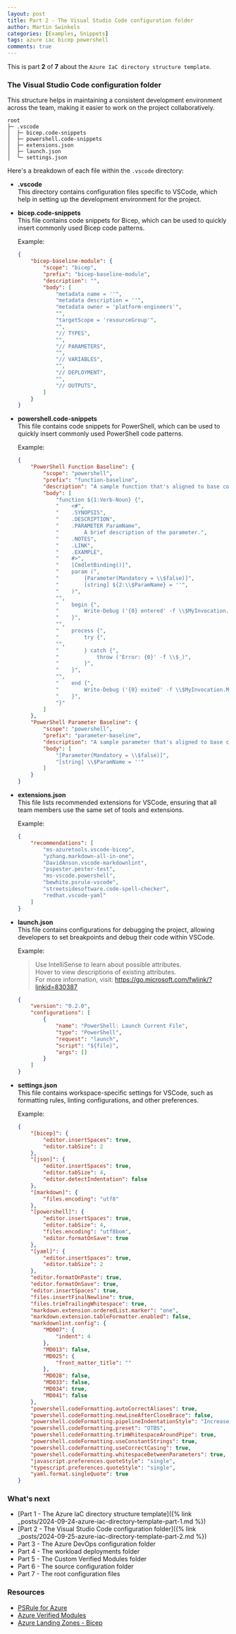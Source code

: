 ```yaml
---
layout: post
title: Part 2 - The Visual Studio Code configuration folder
author: Martin Swinkels
categories: [Examples, Snippets]
tags: azure iac bicep powershell
comments: true
---
```


This is part **2** of **7** about the `Azure IaC directory structure template`.

### The Visual Studio Code configuration folder

This structure helps in maintaining a consistent development environment across the team, making it easier to work on the project collaboratively.

```pre
root
├─ .vscode
│  ├─ bicep.code-snippets
│  ├─ powershell.code-snippets
│  ├─ extensions.json
│  ├─ launch.json
│  └─ settings.json
```

Here's a breakdown of each file within the `.vscode` directory:

- **.vscode**  
  This directory contains configuration files specific to VSCode, which help in setting up the development environment for the project.

- **bicep.code-snippets**  
  This file contains code snippets for Bicep, which can be used to quickly insert commonly used Bicep code patterns.

  Example:

  ```json
  {
      "bicep-baseline-module": {
          "scope": "bicep",
          "prefix": "bicep-baseline-module",
          "description": "",
          "body": [
              "metadata name = ''",
              "metadata description = ''",
              "metadata owner = 'platform-engineers'",
              "",
              "targetScope = 'resourceGroup'",
              "",
              "// TYPES",
              "",
              "// PARAMETERS",
              "",
              "// VARIABLES",
              "",
              "// DEPLOYMENT",
              "",
              "// OUTPUTS",
          ]
      }
  }
  ```

- **powershell.code-snippets**  
  This file contains code snippets for PowerShell, which can be used to quickly insert commonly used PowerShell code patterns.

  Example:

  ```json
  {
      "PowerShell Function Baseline": {
          "scope": "powershell",
          "prefix": "function-baseline",
          "description": "A sample function that's aligned to base coding guidelines.",
          "body": [
              "function ${1:Verb-Noun} {",
              "    <#",
              "    .SYNOPSIS",
              "    .DESCRIPTION",
              "    .PARAMETER ParamName",
              "        A brief description of the parameter.",
              "    .NOTES",
              "    .LINK",
              "    .EXAMPLE",
              "    #>",
              "    [CmdletBinding()]",
              "    param (",
              "        [Parameter(Mandatory = \\$false)]",
              "        [string] ${2:\\$ParamName} = ''",
              "    )",
              "",
              "    begin {",
              "        Write-Debug ('{0} entered' -f \\$MyInvocation.MyCommand)",
              "    }",
              "",
              "    process {",
              "        try {",
              "",
              "        } catch {",
              "            throw ('Error: {0}' -f \\$_)",
              "        }",
              "    }",
              "",
              "    end {",
              "        Write-Debug ('{0} exited' -f \\$MyInvocation.MyCommand)",
              "    }",
              "}"
          ]
      },
      "PowerShell Parameter Baseline": {
          "scope": "powershell",
          "prefix": "parameter-baseline",
          "description": "A sample parameter that's aligned to base coding guidelines.",
          "body": [
              "[Parameter(Mandatory = \\$false)]",
              "[string] \\$ParamName = ''"
          ]
      }
  }
  ```

- **extensions.json**  
  This file lists recommended extensions for VSCode, ensuring that all team members use the same set of tools and extensions.

  Example:

  ```json
  {
      "recommendations": [
          "ms-azuretools.vscode-bicep",
          "yzhang.markdown-all-in-one",
          "DavidAnson.vscode-markdownlint",
          "pspester.pester-test",
          "ms-vscode.powershell",
          "bewhite.psrule-vscode",
          "streetsidesoftware.code-spell-checker",
          "redhat.vscode-yaml"
      ]
  }
  ```

- **launch.json**  
  This file contains configurations for debugging the project, allowing developers to set breakpoints and debug their code within VSCode.

  Example:

  > Use IntelliSense to learn about possible attributes.  
    Hover to view descriptions of existing attributes.  
    For more information, visit: https://go.microsoft.com/fwlink/?linkid=830387

  ```json
  {
      "version": "0.2.0",
      "configurations": [
          {
              "name": "PowerShell: Launch Current File",
              "type": "PowerShell",
              "request": "launch",
              "script": "${file}",
              "args": []
          }
      ]
  }
  ```

- **settings.json**  
  This file contains workspace-specific settings for VSCode, such as formatting rules, linting configurations, and other preferences.

  Example:

  ```json
  {
      "[bicep]": {
          "editor.insertSpaces": true,
          "editor.tabSize": 2
      },
      "[json]": {
          "editor.insertSpaces": true,
          "editor.tabSize": 4,
          "editor.detectIndentation": false
      },
      "[markdown]": {
          "files.encoding": "utf8"
      },
      "[powershell]": {
          "editor.insertSpaces": true,
          "editor.tabSize": 4,
          "files.encoding": "utf8bom",
          "editor.formatOnSave": true
      },
      "[yaml]": {
          "editor.insertSpaces": true,
          "editor.tabSize": 2
      },
      "editor.formatOnPaste": true,
      "editor.formatOnSave": true,
      "editor.insertSpaces": true,
      "files.insertFinalNewline": true,
      "files.trimTrailingWhitespace": true,
      "markdown.extension.orderedList.marker": "one",
      "markdown.extension.tableFormatter.enabled": false,
      "markdownlint.config": {
          "MD007": {
              "indent": 4
          },
          "MD013": false,
          "MD025": {
              "front_matter_title": ""
          },
          "MD028": false,
          "MD033": false,
          "MD034": true,
          "MD041": false
      },
      "powershell.codeFormatting.autoCorrectAliases": true,
      "powershell.codeFormatting.newLineAfterCloseBrace": false,
      "powershell.codeFormatting.pipelineIndentationStyle": "IncreaseIndentationForFirstPipeline",
      "powershell.codeFormatting.preset": "OTBS",
      "powershell.codeFormatting.trimWhitespaceAroundPipe": true,
      "powershell.codeFormatting.useConstantStrings": true,
      "powershell.codeFormatting.useCorrectCasing": true,
      "powershell.codeFormatting.whitespaceBetweenParameters": true,
      "javascript.preferences.quoteStyle": "single",
      "typescript.preferences.quoteStyle": "single",
      "yaml.format.singleQuote": true
  }
  ```

### What's next

- [Part 1 - The Azure IaC directory structure template]({% link _posts/2024-09-24-azure-iac-directory-template-part-1.md %})
- [Part 2 - The Visual Studio Code configuration folder]({% link _posts/2024-09-25-azure-iac-directory-template-part-2.md %})
- Part 3 - The Azure DevOps configuration folder
- Part 4 - The workload deployments folder
- Part 5 - The Custom Verified Modules folder
- Part 6 - The source configuration folder
- Part 7 - The root configuration files

<!-- omit from toc -->
### Resources

- <a href="https://azure.github.io/PSRule.Rules.Azure" target="_blanc">PSRule for Azure</a>
- <a href="https://azure.github.io/Azure-Verified-Modules/" target="_blanc">Azure Verified Modules</a>
- <a href="https://github.com/Azure/ALZ-Bicep" target="_blanc">Azure Landing Zones - Bicep</a>
